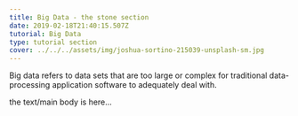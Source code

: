 ```yaml
---
title: Big Data - the stone section
date: 2019-02-18T21:40:15.507Z
tutorial: Big Data
type: tutorial section
cover: ../../../assets/img/joshua-sortino-215039-unsplash-sm.jpg
---
```


Big data refers to data sets that are too large or complex for traditional data-processing application software to adequately deal with.

<!-- end -->
<!-- of excerpt -->

the text/main body is here...